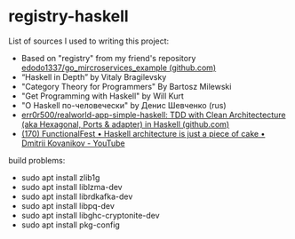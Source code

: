 # registry-haskell

List of sources I used to writing this project:
* Based on "registry" from my friend's repository [edodo1337/go_mircroservices_example (github.com)](https://github.com/edodo1337/go_mircroservices_example)
* “Haskell in Depth” by Vitaly Bragilevsky
* "Category Theory for Programmers" By Bartosz Milewski
* "Get Programming with Haskell" by Will Kurt
* "О Haskell по-человечески" by Денис Шевченко (rus)
* [err0r500/realworld-app-simple-haskell: TDD with Clean Architectecture (aka Hexagonal, Ports & adapter) in Haskell (github.com)](https://github.com/err0r500/realworld-app-simple-haskell)
* [(170) FunctionalFest • Haskell architecture is just a piece of cake • Dmitrii Kovanikov - YouTube](https://www.youtube.com/watch?v=StgssIhwe2A&t=857s)

build problems:
- sudo apt install zlib1g
- sudo apt install liblzma-dev
- sudo apt install librdkafka-dev
- sudo apt install libpq-dev
- sudo apt install libghc-cryptonite-dev
- sudo apt install pkg-config